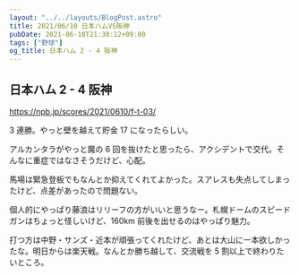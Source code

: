 ```yaml
---
layout: "../../layouts/BlogPost.astro"
title: 2021/06/10 日本ハムVS阪神
pubDate: 2021-06-10T21:30:12+09:00
tags: ["野球"]
og_title: 日本ハム 2 - 4 阪神
---
```


## 日本ハム 2 - 4 阪神

https://npb.jp/scores/2021/0610/f-t-03/

3 連勝。やっと壁を越えて貯金 17 になったらしい。

アルカンタラがやっと魔の 6 回を抜けたと思ったら、アクシデントで交代。そんなに重症ではなさそうだけど、心配。

馬場は緊急登板でもなんとか抑えてくれてよかった。スアレスも失点してしまったけど、点差があったので問題ない。

個人的にやっぱり藤浪はリリーフの方がいいと思うなー。札幌ドームのスピードガンはちょっと怪しいけど、160km 前後を出せるのはやっぱり魅力。

打つ方は中野・サンズ・近本が頑張ってくれたけど、あとは大山に一本欲しかったな。明日からは楽天戦。なんとか勝ち越して、交流戦を 5 割以上で終わりたいところ。
